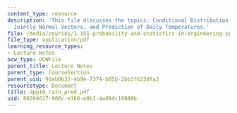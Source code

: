 ```yaml
---
content_type: resource
description: 'This file discusses the topics: Conditional Distribution Results for
  Jointly Normal Vectors, and Prediction of Daily Temperatures.'
file: /media/courses/1-151-probability-and-statistics-in-engineering-spring-2005/80204617900ce160e8b14a094c10880b_app16_rain_pred.pdf
file_type: application/pdf
learning_resource_types:
- Lecture Notes
ocw_type: OCWFile
parent_title: Lecture Notes
parent_type: CourseSection
parent_uid: 91eb0b32-4b9e-7374-b85b-2bb1f623dfa2
resourcetype: Document
title: app16_rain_pred.pdf
uid: 80204617-900c-e160-e8b1-4a094c10880b
---
```

